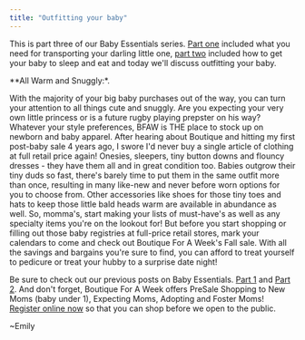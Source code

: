 ```yaml
---
title: "Outfitting your baby"
---
```


This is part three of our Baby Essentials series. [Part one](/transporting-your-baby/) included what you need for transporting your darling little one, [part two](/getting-your-baby-to-sleep-and-eat/) included how to get your baby to sleep and eat and today we'll discuss outfitting your baby.

**All Warm and Snuggly:*.

With the majority of your big baby purchases out of the way, you can turn your attention to all things cute and snuggly. Are you expecting your very own little princess or is a future rugby playing prepster on his way? Whatever your style preferences, BFAW is THE place to stock up on newborn and baby apparel. After hearing about Boutique and hitting my first post-baby sale 4 years ago, I swore I'd never buy a single article of clothing at full retail price again! Onesies, sleepers, tiny button downs and flouncy dresses - they have them all and in great condition too. Babies outgrow their tiny duds so fast, there's barely time to put them in the same outfit more than once, resulting in many like-new and never before worn options for you to choose from. Other accessories like shoes for those tiny toes and hats to keep those little bald heads warm are available in abundance as well. So, momma's, start making your lists of must-have's as well as any specialty items you're on the lookout for! But before you start shopping or filling out those baby registries at full-price retail stores, mark your calendars to come and check out Boutique For A Week's Fall sale. With all the savings and bargains you're sure to find, you can afford to treat yourself to pedicure or treat your hubby to a surprise date night!

Be sure to check out our previous posts on Baby Essentials. [Part 1](/transporting-your-baby/) and [Part 2](/getting-your-baby-to-sleep-and-eat/). And don't forget, Boutique For A Week offers PreSale Shopping to New Moms (baby under 1), Expecting Moms, Adopting and Foster Moms! [Register online now](/register/) so that you can shop before we open to the public.

~Emily
